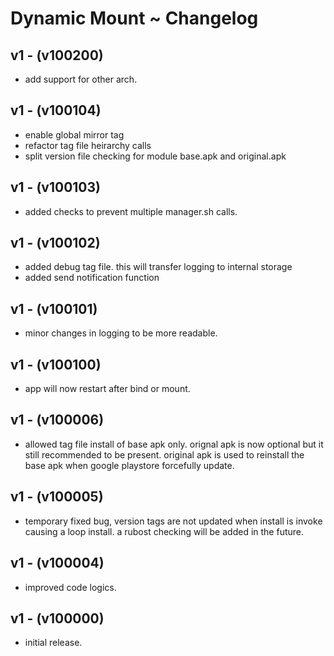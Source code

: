 # Dynamic Mount ~ Changelog
## v1 - (v100200)
* add support for other arch.
## v1 - (v100104)
* enable global mirror tag
* refactor tag file heirarchy calls
* split version file checking for module base.apk and original.apk
## v1 - (v100103)
* added checks to prevent multiple manager.sh calls.
## v1 - (v100102)
* added debug tag file. this will transfer logging to internal storage
* added send notification function
## v1 - (v100101)
* minor changes in logging to be more readable.
## v1 - (v100100)
* app will now restart after bind or mount.
## v1 - (v100006)
* allowed tag file install of base apk only. orignal apk is now optional but it still recommended to be present. original apk is used to reinstall the base apk when google playstore forcefully update.
## v1 - (v100005)
* temporary fixed bug, version tags are not updated when install is invoke causing a loop install. a rubost checking will be added in the future.
## v1 - (v100004)
* improved code logics.
## v1 - (v100000)
* initial release.
